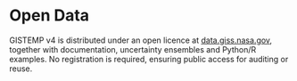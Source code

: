 # Open Data

GISTEMP v4 is distributed under an open licence at [data.giss.nasa.gov](https://data.giss.nasa.gov/gistemp/), together with documentation, uncertainty ensembles and Python/R examples. No registration is required, ensuring public access for auditing or reuse. 
